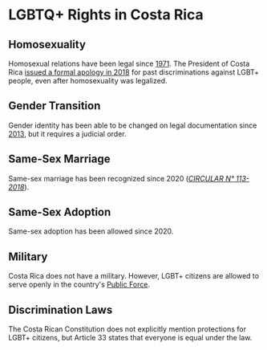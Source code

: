 # LGBTQ+ Rights in Costa Rica

## Homosexuality
Homosexual relations have been legal since [1971](https://ilga.org/downloads/2017/ILGA_State_Sponsored_Homophobia_2017_WEB.pdf). The President of Costa Rica [issued a formal apology in 2018](https://www.nacion.com/el-pais/politica/presidente-carlos-alvarado-pide-perdon-a-personas/FIZJFLCNFZDJZLCVXTRSEM3YW4/story/) for past discriminations against LGBT+ people, even after homosexuality was legalized.

## Gender Transition
Gender identity has been able to be changed on legal documentation since [2013](https://www.nacion.com/el-pais/cedula-otorga-una-nueva-identidad-a-hombre-trans/FKWWUTIDCBAMNHERNIZM6HRJBY/story/), but it requires a judicial order.

## Same-Sex Marriage
Same-sex marriage has been recognized since 2020 ([*CIRCULAR N° 113-2018*](https://www.imprentanacional.go.cr/pub-boletin/2018/11//bol_26_11_2018.pdf)).

## Same-Sex Adoption
Same-sex adoption has been allowed since 2020.

## Military
Costa Rica does not have a military. However, LGBT+ citizens are allowed to serve openly in the country's [Public Force](https://en.wikipedia.org/wiki/Public_Force_of_Costa_Rica).

## Discrimination Laws
The Costa Rican Constitution does not explicitly mention protections for LGBT+ citizens, but Article 33 states that everyone is equal under the law.
